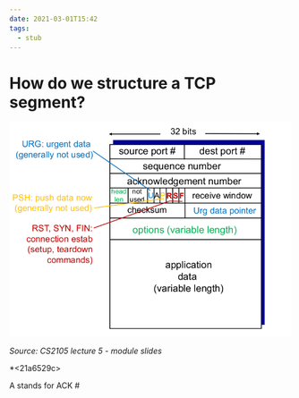 ```yaml
---
date: 2021-03-01T15:42
tags: 
  - stub
---
```


# How do we structure a TCP segment?

![](./static/tcp-seg.png)

*Source: CS2105 lecture 5 - module slides*

*<21a6529c> 

A stands for ACK #
